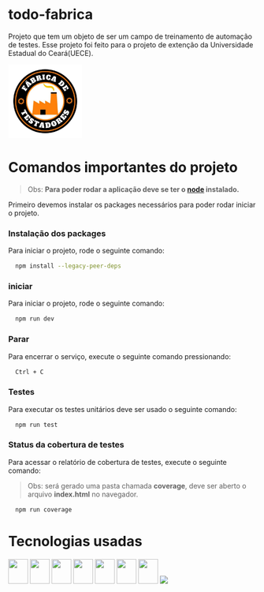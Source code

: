 # todo-fabrica
Projeto que tem um objeto de ser um campo de treinamento de automação de testes. Esse projeto foi feito para o projeto de extenção da Universidade Estadual do Ceará(UECE).

<img src="/public/icons/fabrica.png" width=150px heigh=150px alt="Logo Fábrica de Testadores">

# Comandos importantes do projeto
> Obs: **Para poder rodar a aplicação deve se ter o [node](https://nodejs.org/en/download) instalado.**

Primeiro devemos instalar os packages necessários para poder rodar iniciar o projeto.

### Instalação dos packages
Para iniciar o projeto, rode o seguinte comando:

```bash
  npm install --legacy-peer-deps
```

### iniciar
Para iniciar o projeto, rode o seguinte comando:

```bash
  npm run dev
```

### Parar
Para encerrar o serviço, execute o seguinte comando pressionando:

```bash
  Ctrl + C
```

### Testes
Para executar os testes unitários deve ser usado o seguinte comando:

```bash
  npm run test
```

### Status da cobertura de testes
Para acessar o relatório de cobertura de testes, execute o seguinte comando:

> Obs: será gerado uma pasta chamada **coverage**, deve ser aberto o arquivo **index.html** no navegador.

```bash
  npm run coverage
```

# Tecnologias usadas
<div>
  <img height=50 width=40 src="https://cdn.jsdelivr.net/gh/devicons/devicon/icons/javascript/javascript-original.svg" />
  <img height=50 width=40 src="https://cdn.jsdelivr.net/gh/devicons/devicon/icons/nodejs/nodejs-original.svg" />
  <img height=50 width=40 src="https://cdn.jsdelivr.net/gh/devicons/devicon/icons/react/react-original.svg" />
  <img height=50 width=40 src="https://cdn.jsdelivr.net/gh/devicons/devicon@latest/icons/tailwindcss/tailwindcss-original.svg" />
  <img height=50 width=40 src="https://cdn.jsdelivr.net/gh/devicons/devicon/icons/redux/redux-original.svg" />
  <img height=50 width=40 src="https://cdn.jsdelivr.net/gh/devicons/devicon/icons/jest/jest-plain.svg" />
  <img height=50 width=40 src="https://vitest.dev/logo-shadow.svg" />
  <img height=50 src="https://testing-library.com/img/octopus-64x64.png" />
</div>

